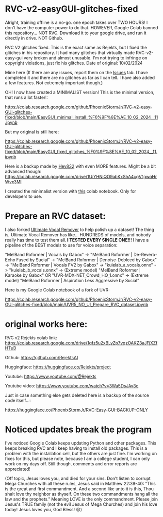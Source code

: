 # RVC-v2-easyGUI-glitches-fixed
Alright, training offline is a no-go. one epoch takes over TWO HOURS! I don't have the computer power to do that. HOWEVER, Google Colab banned this repository... NOT RVC. Download it to your google drive, and run it directly in drive. NOT Github.

RVC V2 glitches fixed. This is the exact same as Rejekts, but I fixed the glitches in his repository. It had many glitches that virtually made RVC-v2-easy-gui very broken and almost unusable. I'm not trying to infringe on copyright violations, just fix his glitches. Date of original: 10/02/2024

Mine here (If there are any issues, report them on the [Issues](https://github.com/PhoenixStormJr/RVC-v2-easy-GUI-glitches-fixed/issues) tab. I have completed it and there are no glitches as far as I can tell. I have also added a few features. Not extremely important though.)

OH! I now have created a MINIMALIST version! This is the minimal version, that runs a lot faster!:

https://colab.research.google.com/github/PhoenixStormJr/RVC-v2-easy-GUI-glitches-fixed/blob/main/EasyGUI_minimal_install_%F0%9F%8E%AE_10_02_2024__11.ipynb

But my original is still here:

https://colab.research.google.com/github/PhoenixStormJr/RVC-v2-easy-GUI-glitches-fixed/blob/main/EasyGUI_fixed_glitches_%F0%9F%8E%AE_10_02_2024__11.ipynb

Here is a backup made by [Hev832](https://huggingface.co/Hev832) with even MORE features. Might be a bit advanced though: https://colab.research.google.com/drive/1UiYHNiQO9abKxShA4cgV1gwqHrWvx3Ml

I created the minimalist version with [this](https://colab.research.google.com/github/PhoenixStormJr/ultra-fast-colab-setup-no-pip/blob/main/ultra_fast_colab_setup_no_pip.ipynb) colab notebook. Only for developers to use.

# Prepare an RVC dataset:

I also forked [Ultimate Vocal Remover](https://github.com/Eddycrack864/UVR5-NO-UI?tab=readme-ov-file) to help polish up a dataset! The thing is, Ultimate Vocal Remover has like... HUNDREDS of models, and nobody really has time to test them all. **I TESTED EVERY SINGLE ONE!!!** I have a pipeline of the BEST models to use for voice separation: 

"MelBand Roformer | Vocals by Gabox" -> "MelBand Roformer | De-Reverb-Echo Fused by Sucial" -> "MelBand Roformer | Denoise-Debleed by Gabox" -> "MelBand Roformer | Vocals FV2 by Gabox" -> "kuielab_a_vocals.onnx" -> "kuielab_b_vocals.onnx" -> (Extreme model) "MelBand Roformer | Karaoke by Gabox" OR "UVR-MDX-NET_Crowd_HQ_1.onnx" -> (Extreme model) "MelBand Roformer | Aspiration Less Aggressive by Sucial"

Here is my Google Colab notebook of a fork of UVR:

https://colab.research.google.com/github/PhoenixStormJr/RVC-v2-easy-GUI-glitches-fixed/blob/main/UVR5_NO_UI_Prepare_RVC_dataset.ipynb

# original works here:

RVC v2 Rejekts colab link: https://colab.research.google.com/drive/1qfz5u2xBLyZp7vqzOAKZ3aJFjXZfHTuB

Github: https://github.com/RejektsAI

Huggingface: https://huggingface.co/Rejekts/project

Youtube: https://www.youtube.com/@Rejekts

Youtube video: https://www.youtube.com/watch?v=3Wa5DsJAv3c

Just in case something else gets deleted here is a backup of the source code itself...:

https://huggingface.co/PhoenixStormJr/RVC-Easy-GUI-BACKUP-ONLY

# Noticed updates break the program

I've noticed Google Colab keeps updating Python and other packages. This keeps breaking RVC and I keep having to install old packages. This is a problem with the installation cell, but the others are just fine. I'm working on fixes for this, but please note, because I am a college student, I can only work on my days off. Still though, comments and error reports are appreciated!

(Off topic, Jesus loves you, and died for your sins. Don't listen to corrupt Mega Churches with all these rules, Jesus said in Matthew 22:38-40: "This is the great and first commandment. And a second like unto it is this, Thou shalt love thy neighbor as thyself. On these two commandments hang all the law and the prophets." Meaning LOVE is the only commandment. Please join Jesus's TRUE family (not the evil Jesus of Mega Churches) and join his love today! Jesus loves you, God Bless! 😄)
